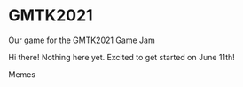 # GMTK2021
Our game for the GMTK2021 Game Jam

Hi there! Nothing here yet. Excited to get started on June 11th!

Memes
